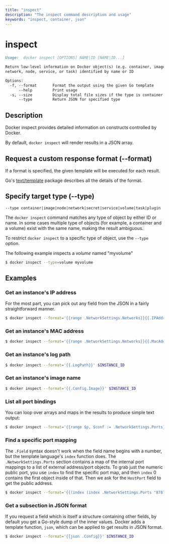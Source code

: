 ```yaml
---
title: "inspect"
description: "The inspect command description and usage"
keywords: "inspect, container, json"
---
```


<!-- This file is maintained within the docker/cli GitHub
     repository at https://github.com/docker/cli/. Make all
     pull requests against that repo. If you see this file in
     another repository, consider it read-only there, as it will
     periodically be overwritten by the definitive file. Pull
     requests which include edits to this file in other repositories
     will be rejected.
-->

# inspect

```markdown
Usage:  docker inspect [OPTIONS] NAME|ID [NAME|ID...]

Return low-level information on Docker object(s) (e.g. container, image, volume,
network, node, service, or task) identified by name or ID

Options:
  -f, --format       Format the output using the given Go template
      --help         Print usage
  -s, --size         Display total file sizes if the type is container
      --type         Return JSON for specified type
```

## Description

Docker inspect provides detailed information on constructs controlled by Docker.

By default, `docker inspect` will render results in a JSON array.

## Request a custom response format (--format)

If a format is specified, the given template will be executed for each result.

Go's [text/template](http://golang.org/pkg/text/template/) package
describes all the details of the format.

## Specify target type (--type)

`--type container|image|node|network|secret|service|volume|task|plugin`

The `docker inspect` command matches any type of object by either ID or name.
In some cases multiple type of objects (for example, a container and a volume)
exist with the same name, making the result ambiguous.

To restrict `docker inspect` to a specific type of object, use the `--type`
option.

The following example inspects a _volume_ named "myvolume"

```bash
$ docker inspect --type=volume myvolume
```

## Examples

### Get an instance's IP address

For the most part, you can pick out any field from the JSON in a fairly
straightforward manner.

```bash
$ docker inspect --format='{{range .NetworkSettings.Networks}}{{.IPAddress}}{{end}}' $INSTANCE_ID
```

### Get an instance's MAC address

```bash
$ docker inspect --format='{{range .NetworkSettings.Networks}}{{.MacAddress}}{{end}}' $INSTANCE_ID
```

### Get an instance's log path

```bash
$ docker inspect --format='{{.LogPath}}' $INSTANCE_ID
```

### Get an instance's image name

```bash
$ docker inspect --format='{{.Config.Image}}' $INSTANCE_ID
```

### List all port bindings

You can loop over arrays and maps in the results to produce simple text
output:

```bash
$ docker inspect --format='{{range $p, $conf := .NetworkSettings.Ports}} {{$p}} -> {{(index $conf 0).HostPort}} {{end}}' $INSTANCE_ID
```

### Find a specific port mapping

The `.Field` syntax doesn't work when the field name begins with a
number, but the template language's `index` function does. The
`.NetworkSettings.Ports` section contains a map of the internal port
mappings to a list of external address/port objects. To grab just the
numeric public port, you use `index` to find the specific port map, and
then `index` 0 contains the first object inside of that. Then we ask for
the `HostPort` field to get the public address.

```bash
$ docker inspect --format='{{(index (index .NetworkSettings.Ports "8787/tcp") 0).HostPort}}' $INSTANCE_ID
```

### Get a subsection in JSON format

If you request a field which is itself a structure containing other
fields, by default you get a Go-style dump of the inner values.
Docker adds a template function, `json`, which can be applied to get
results in JSON format.

```bash
$ docker inspect --format='{{json .Config}}' $INSTANCE_ID
```
